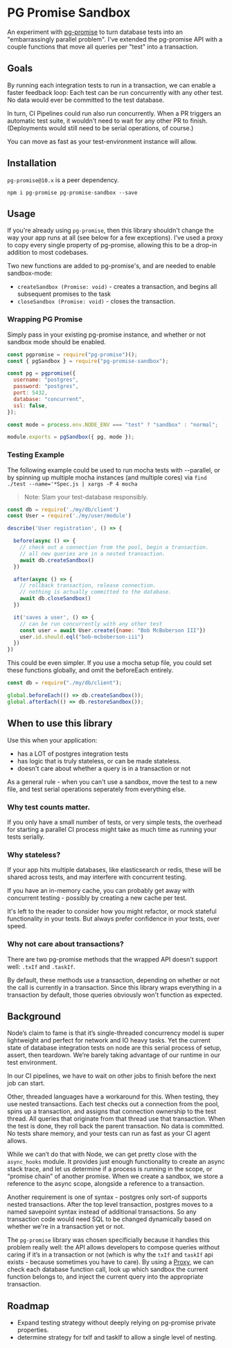 # PG Promise Sandbox

An experiment with [pg-promise](https://github.com/vitaly-t/pg-promise) to turn database tests into an "embarrassingly parallel problem". I've extended the pg-promise API with a couple functions that move all queries per "test" into a transaction.

## Goals

By running each integration tests to run in a transaction, we can enable a faster feedback loop: Each test can be run concurrently with any other test. No data would ever be committed to the test database.

In turn, CI Pipelines could run also run concurrently. When a PR triggers an automatic test suite, it wouldn't need to wait for any other PR to finish. (Deployments would still need to be serial operations, of course.)

You can move as fast as your test-environment instance will allow.

## Installation

`pg-promise@10.x` is a peer dependency.

```shell
npm i pg-promise pg-promise-sandbox --save
```

## Usage

If you're already using `pg-promise`, then this library shouldn't change the way your app runs at all (see below for a few exceptions). I've used a proxy to copy every single property of pg-promise, allowing this to be a drop-in addition to most codebases.

Two new functions are added to pg-promise's, and are needed to enable sandbox-mode:

- `createSandbox (Promise: void)` - creates a transaction, and begins all
  subsequent promises to the task
- `closeSandbox (Promise: void)` - closes the transaction.

### Wrapping PG Promise

Simply pass in your existing pg-promise instance, and whether or not sandbox mode should be enabled.

```js
const pgpromise = require("pg-promise")();
const { pgSandbox } = require("pg-promise-sandbox");

const pg = pgpromise({
  username: "postgres",
  password: "postgres",
  port: 5432,
  database: "concurrent",
  ssl: false,
});

const mode = process.env.NODE_ENV === "test" ? "sandbox" : "normal";

module.exports = pgSandbox({ pg, mode });
```

### Testing Example

The following example could be used to run mocha tests with --parallel, or by spinning up multiple mocha instances (and multiple cores) via `find ./test --name='*Spec.js | xargs -P 4 mocha`

> Note: Slam your test-database responsibly.

```js
const db = require('./my/db/client')
const User = require('./my/user/module')

describe('User registration', () => {

  before(async () => {
    // check out a connection from the pool, begin a transaction.
    // all new queries are in a nested transaction.
    await db.createSandbox()
  })

  after(async () => {
    // rollback transaction, release connection.
    // nothing is actually committed to the database.
    await db.closeSandbox()
  })

  it('saves a user', () => {
    // can be run concurrently with any other test
    const user = await User.create({name: "Bob McBoberson III"})
    user.id.should.eql("bob-mcboberson-iii")
  })
})
```

This could be even simpler. If you use a mocha setup file, you could set these functions globally, and omit the beforeEach entirely.

```js
const db = require("./my/db/client");

global.beforeEach(() => db.createSandbox());
global.afterEach(() => db.restoreSandbox());
```

## When to use this library

Use this when your application:

- has a LOT of postgres integration tests
- has logic that is truly stateless, or can be made stateless.
- doesn't care about whether a query is in a transaction or not

As a general rule - when you can't use a sandbox, move the test to a new file,
and test serial operations seperately from everything else.

### Why test counts matter.

If you only have a small number of tests, or very simple tests, the overhead for starting a parallel CI process might take as much time as running your tests serially.

### Why stateless?

If your app hits multiple databases, like elasticsearch or redis, these will be shared across
tests, and may interfere with concurrent testing.

If you have an in-memory cache, you can probably get away with concurrent testing - possibly by creating a new cache per test.

It's left to the reader to consider how you might refactor, or mock stateful functionality in your tests. But always prefer confidence in your tests, over speed.

### Why not care about transactions?

There are two pg-promise methods that the wrapped API doesn't support well: `.txIf` and `.taskIf`.

By default, these methods use a transaction, depending on whether or not the call is currently in a transaction. Since this library wraps everything in a transaction by default, those queries obviously won't function as expected.

## Background

Node’s claim to fame is that it’s single-threaded concurrency model is super lightweight and perfect for network and IO heavy tasks. Yet the current state of database integration tests on node are this serial process of setup, assert, then teardown. We’re barely taking advantage of our runtime in our test environment.

In our CI pipelines, we have to wait on other jobs to finish before the next job can start.

Other, threaded languages have a workaround for this. When testing, they use nested transactions. Each test checks out a connection from the pool, spins up a transaction, and assigns that connection ownership to the test thread. All queries that originate from that thread use that transaction. When the test is done, they roll back the parent transaction. No data is committed. No tests share memory, and your tests can run as fast as your CI agent allows.

While we can’t do that with Node, we can get pretty close with the `async_hooks` module. It provides just enough functionality to create an async stack trace, and let us determine if a process is running in the scope, or “promise chain” of another promise. When we create a sandbox, we store a reference to the async scope, alongside a reference to a transaction.

Another requirement is one of syntax - postgres only sort-of supports nested transactions. After the top level transaction, postgres moves to a named savepoint syntax instead of additional transactions. So any transaction code would need SQL to be changed dynamically based on whether we're in a transaction yet or not.

The `pg-promise` library was chosen specificially because it handles this problem really well: the API allows developers to compose queries without caring if it’s in a transaction or not (which is why the `txIf` and `taskIf` api exists - because sometimes you have to care). By using a [Proxy](https://developer.mozilla.org/en-US/docs/Web/JavaScript/Reference/Global_Objects/Proxy), we can check each database function call, look up which sandbox the current function belongs to, and inject the current query into the appropriate transaction.

## Roadmap

- Expand testing strategy without deeply relying on pg-promise private properties.
- determine strategy for txIf and taskIf to allow a single level of nesting.
